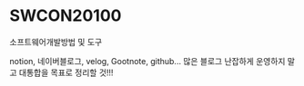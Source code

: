 # SWCON20100
소프트웨어개발방법 및 도구

notion, 네이버블로그, velog, Gootnote, github... 많은 블로그 난잡하게 운영하지 말고 대통합을 목표로 정리할 것!!!
